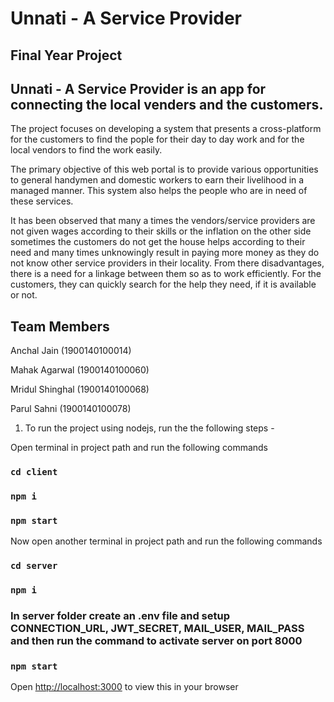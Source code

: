 # Unnati - A Service Provider

## Final Year Project

## Unnati - A Service Provider is an app for connecting the local venders and the customers.

The project focuses on developing a system that presents a cross-platform for the customers to find the pople for their day to day work and for the local vendors to find the work easily.

The primary objective of this web portal is to provide various opportunities to general handymen and domestic workers to earn their livelihood in a managed manner. This system also helps the people who are in need of these services.

It has been observed that many a times the vendors/service providers are not given wages according to their skills or the inflation on the other side sometimes the customers do not get the house helps according to their need and many times unknowingly result in paying more money as they do not know other service providers in their locality. From there disadvantages, there is a need for a linkage between them so as to work efficiently. For the customers, they can quickly search for the help they need, if it is available or not.

## Team Members

Anchal Jain (1900140100014)

Mahak Agarwal (1900140100060)

Mridul Shinghal (1900140100068)

Parul Sahni (1900140100078)

1. To run the project using nodejs, run the the following steps -

Open terminal in project path and run the following commands

### `cd client`
### `npm i`
### `npm start`

Now open another terminal in project path and run the following commands

### `cd server`
### `npm i`
### In server folder create an .env file and setup CONNECTION_URL, JWT_SECRET, MAIL_USER, MAIL_PASS and then run the command to activate server on port 8000
### `npm start`

Open [http://localhost:3000](http://localhost:3000) to view this in your browser

